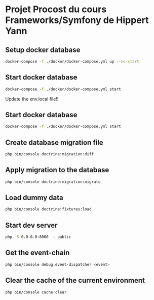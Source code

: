 # Projet Procost du cours Frameworks/Symfony de Hippert Yann

## Setup docker database

```sh
docker-compose -f ./docker/docker-compose.yml up --no-start
```

## Start docker database

```sh
docker-compose -f ./docker/docker-compose.yml start
```

Update the env.local file!!

## Start docker database

```sh
docker-compose -f ./docker/docker-compose.yml start
```

## Create database migration file

```sh
php bin/console doctrine:migration:diff
```

## Apply migration to the database

```sh
php bin/console doctrine:migration:migrate
```

## Load dummy data

```sh
php bin/console doctrine:fixtures:load
```

## Start dev server

```sh
php -S 0.0.0.0:8000 -t public
```

## Get the event-chain

```sh
php bin/console debug:event-dispatcher <event>
```

## Clear the cache of the current environment

```sh
php bin/console cache:clear
```
